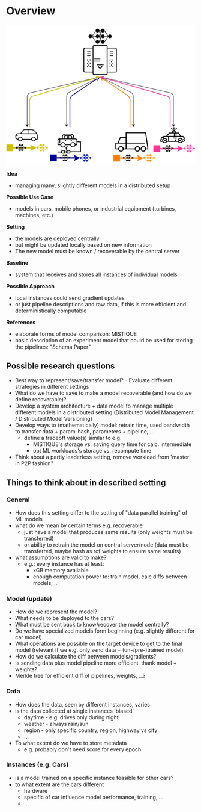 # Overview

![alt text](images/distributed-models.png "idea")

**Idea**
- managing many, slightly different models in a distributed setup

**Possible Use Case**
- models in cars, mobile phones, or industrial equipment (turbines, machines, etc.)

**Setting**
- the models are deployed centrally
- but might be updated locally based on new information
- The new model must be known / recoverable by the central server

**Baseline** 
- system that receives and stores all instances of individual models

**Possible Approach**
- local instances could send gradient updates 
- or just pipeline descriptions and raw data, if this is more efficient and deterministically computable

**References**
- elaborate forms of model comparison: MISTIQUE
- basic description of an experiment model that could be used for storing the pipelines: "Schema Paper"
	
## Possible research questions
- Best way to represent/save/transfer model? - Evaluate different strategies in different settings  
- What do we have to save to make a model recoverable (and how do we define recoverable)? 
- Develop a system architecture + data model to manage multiple different models in a distributed setting 
(Distributed Model Management / Distributed Model Versioning)
- Develop ways to (mathematically) model: retrain time, used bandwidth to transfer data + param-hash, parameters + pipeline, ...
    - define a tradeoff value(s) similar to e.g. 
        - MISTIQUE's storage vs. saving query time for calc. intermediate
        - opt ML workloads's storage vs. recompute time  
- Think about a partly leaderless setting, remove workload from 'master' in P2P fashion? 
    
## Things to think about in described setting  

### General 
- How does this setting differ to the setting of "data parallel training" of ML models
- what do we mean by certain terms e.g. recoverable 
    - just have a model that produces same results (only weights must be transferred)
    - or ability to retrain the model on central server/node (data must be transferred,
     maybe hash as rof weights to ensure same results)
- what assumptions are valid to make?
    - e.g.: every instance has at least:
        - xGB memory available
        - enough computation power to: train model, calc diffs between models, ...

### Model (update)
- How do we represent the model?
- What needs to be deployed to the cars? 
- What must be sent back to know/recover the model centrally?
- Do we have specialized models form beginning (e.g. slightly different for car model)
- What operations are possible on the target device to get to the final model (relevant if we e.g. only send data +
 (un-/pre-)trained model) 
- How do we calculate the diff between models/gradients?
- Is sending data plus model pipeline more efficient, thank model + weights? 
- Merkle tree for efficient diff of pipelines, weights, ...?

### Data
- How does the data, seen by different instances, varies
- is the data collected at single instances 'biased'
    - daytime - e.g. drives only during night
    - weather - always rain/sun
    - region - only specific country, region, highway vs city
    - ...
- To what extent do we have to store metadata
    - e.g. probably don't need score for every epoch
    
### Instances (e.g. Cars) 
- is a model trained on a specific instance feasible for other cars?
- to what extent are the cars different
    - hardware
    - specific of car influence model performance, training, ...
    - ...



        


 

